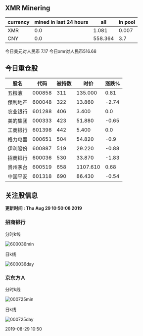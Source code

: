 ## XMR Minering

|currency|mined in last 24 hours|all|in pool|
|---|---|---|---|
|XMR|0.0|1.081|0.007|
|CNY|0.0|558.364|3.7|

今日美元对人民币 7.17	今日xmr对人民币516.68


## 今日重仓股 

|股名|代码|被持数|时价|涨跌%|
|---|---|---|---|---|
|五粮液|000858|311|135.000|0.81|
|保利地产|600048|322|13.860|-2.74|
|农业银行|601288|406|3.400|0.0|
|美的集团|000333|423|51.880|-0.65|
|工商银行|601398|442|5.400|0.0|
|格力电器|000651|504|54.820|-0.9|
|伊利股份|600887|519|29.220|-0.88|
|招商银行|600036|530|33.870|-1.83|
|贵州茅台|600519|658|1107.610|0.68|
|中国平安|601318|690|86.430|-0.54|

## 关注股信息
**更新时间 : Thu Aug 29 10:50:08 2019**
### 招商银行 
分时k线

![600036min](http://image.sinajs.cn/newchart/min/n/sh600036.gif)

日k线

![600036day](http://image.sinajs.cn/newchart/daily/n/sh600036.gif)

### 京东方Ａ 
分时k线

![000725min](http://image.sinajs.cn/newchart/min/n/sz000725.gif)

日k线

![000725day](http://image.sinajs.cn/newchart/daily/n/sz000725.gif)

2019-08-29 10:50
